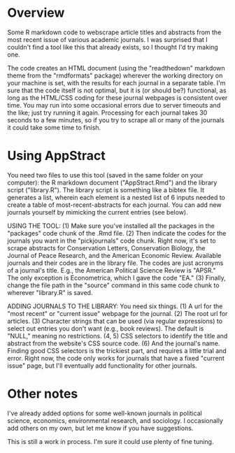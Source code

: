 # Overview
Some R markdown code to webscrape article titles and abstracts from the most recent issue of various academic journals. I was surprised that I couldn't find a tool like this that already exists, so I thought I'd try making one.

The code creates an HTML document (using the "readthedown" markdown theme from the "rmdformats" package) wherever the working directory on your machine is set, with the results for each journal in a separate table. I'm sure that the code itself is not optimal, but it is (or should be?) functional, as long as the HTML/CSS coding for these journal webpages is consistent over time. You may run into some occasional errors due to server timeouts and the like; just try running it again. Processing for each journal takes 30 seconds to a few minutes, so if you try to scrape all or many of the journals it could take some time to finish.

# Using AppStract
You need two files to use this tool (saved in the same folder on your computer): the R markdown document ("AppStract.Rmd") and the library script ("library.R"). The library script is something like a bibtex file. It generates a list, wherein each element is a nested list of 6 inputs needed to create a table of most-recent-abstracts for each journal. You can add new journals yourself by mimicking the current entries (see below).

USING THE TOOL: (1) Make sure you've installed all the packages in the "packages" code chunk of the .Rmd file. (2) Then indicate the codes for the journals you want in the "pickjournals" code chunk. Right now, it's set to scrape abstracts for Conservation Letters, Conservation Biology, the Journal of Peace Research, and the American Economic Review. Available journals and their codes are in the library file. The codes are just acronyms of a journal's title. E.g., the American Political Science Review is "APSR." The only exception is Econometrica, which I gave the code "EA." (3) Finally, change the file path in the "source" command in this same code chunk to wherever "library.R" is saved.

ADDING JOURNALS TO THE LIBRARY: You need six things. (1) A url for the "most recent" or "current issue" webpage for the journal. (2) The root url for articles. (3) Character strings that can be used (via regular expressions) to select out entries you don't want (e.g., book reviews). The default is "NULL," meaning no restrictions. (4, 5) CSS selectors to identify the title and abstract from the website's CSS source code. (6) And the journal's name. Finding good CSS selectors is the trickiest part, and requires a little trial and error. Right now, the code only works for journals that have a fixed "current issue" page, but I'll eventually add functionality for other journals.

# Other notes

I've already added options for some well-known journals in political science, economics, environmental research, and sociology. I occasionally add others on my own, but let me know if you have suggestions.

This is still a work in process. I'm sure it could use plenty of fine tuning.
